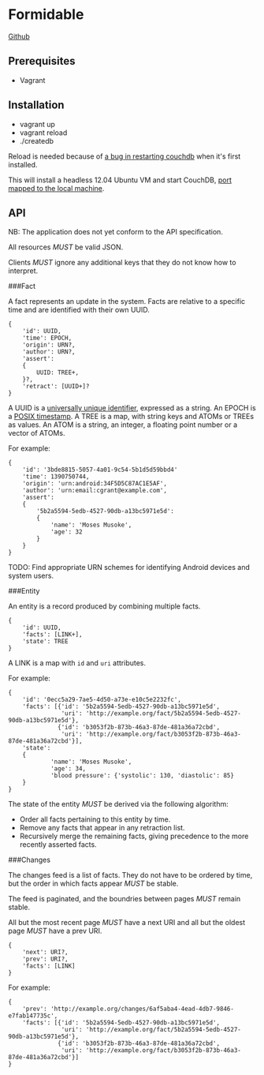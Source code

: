 Formidable
==========

[Github](https://github.com/ICT4H-TW/formidable-server)

Prerequisites
------------

* Vagrant

Installation
------------

* vagrant up
* vagrant reload
* ./createdb

Reload is needed because of [a bug in restarting couchdb](https://bugs.launchpad.net/ubuntu/+source/couchdb/+bug/448682) when it's first installed. 

This will install a headless 12.04 Ubuntu VM and start CouchDB, [port mapped to the local machine](http://localhost:5984/_utils/). 

API
---

NB: The application does not yet conform to the API specification.

All resources *MUST* be valid JSON.

Clients *MUST* ignore any additional keys that they do not know how to interpret.

###Fact

A fact represents an update in the system. Facts are relative to a specific time and are identified with their own UUID.

    {
        'id': UUID,
        'time': EPOCH,
        'origin': URN?,
        'author': URN?,
        'assert':
        {
            UUID: TREE+,
        }?,
        'retract': [UUID+]?
    }

A UUID is a [universally unique identifier](https://en.wikipedia.org/wiki/Universally_unique_identifier), expressed as a string.
An EPOCH is a [POSIX timestamp](https://en.wikipedia.org/wiki/Unix_time).
A TREE is a map, with string keys and ATOMs or TREEs as values.
An ATOM is a string, an integer, a floating point number or a vector of ATOMs.

For example:

    {
        'id': '3bde8815-5057-4a01-9c54-5b1d5d59bbd4'
        'time': 1390750744,
        'origin': 'urn:android:34F5D5C87AC1E5AF',
        'author': 'urn:email:cgrant@example.com',
        'assert':
        {
            '5b2a5594-5edb-4527-90db-a13bc5971e5d':
            {
                'name': 'Moses Musoke',
                'age': 32
            }
        }
    }

TODO: Find appropriate URN schemes for identifying Android devices and system users.

###Entity

An entity is a record produced by combining multiple facts. 

    {
        'id': UUID,
        'facts': [LINK+],
        'state': TREE
    }

A LINK is a map with `id` and `uri` attributes.

For example:

    {
        'id': '0ecc5a29-7ae5-4d50-a73e-e10c5e2232fc',
        'facts': [{'id': '5b2a5594-5edb-4527-90db-a13bc5971e5d',
                   'uri': 'http://example.org/fact/5b2a5594-5edb-4527-90db-a13bc5971e5d'},
                  {'id': 'b3053f2b-873b-46a3-87de-481a36a72cbd',
                   'uri': 'http://example.org/fact/b3053f2b-873b-46a3-87de-481a36a72cbd'}],
        'state':
        {
                'name': 'Moses Musoke',
                'age': 34,
                'blood pressure': {'systolic': 130, 'diastolic': 85} 
        }
    }

The state of the entity *MUST* be derived via the following algorithm:
  * Order all facts pertaining to this entity by time.
  * Remove any facts that appear in any retraction list.
  * Recursively merge the remaining facts, giving precedence to the more recently asserted facts.

###Changes

The changes feed is a list of facts. They do not have to be ordered by time, but the order in which facts appear *MUST* be stable.

The feed is paginated, and the boundries between pages *MUST* remain stable.

All but the most recent page *MUST* have a next URI and all but the oldest page *MUST* have a prev URI.

    {
        'next': URI?,
        'prev': URI?,
        'facts': [LINK]
    }

For example:

    {
        'prev': 'http://example.org/changes/6af5aba4-4ead-4db7-9846-e7fab147735c',
        'facts': [{'id': '5b2a5594-5edb-4527-90db-a13bc5971e5d',
                   'uri': 'http://example.org/fact/5b2a5594-5edb-4527-90db-a13bc5971e5d'},
                  {'id': 'b3053f2b-873b-46a3-87de-481a36a72cbd',
                   'uri': 'http://example.org/fact/b3053f2b-873b-46a3-87de-481a36a72cbd'}]
    }
